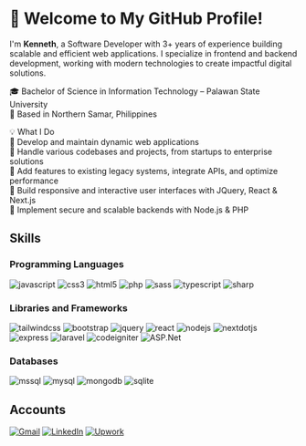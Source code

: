 # 👋 Welcome to My GitHub Profile!
I'm <b>Kenneth</b>, a Software Developer with 3+ years of experience building scalable and efficient web applications. I specialize in frontend and backend development, working with modern technologies to create impactful digital solutions.

🎓 Bachelor of Science in Information Technology – Palawan State University
</br>
📍 Based in Northern Samar, Philippines

💡 What I Do
</br>
🔹 Develop and maintain dynamic web applications
</br>
🔹 Handle various codebases and projects, from startups to enterprise solutions
</br>
🔹 Add features to existing legacy systems, integrate APIs, and optimize performance
</br>
🔹 Build responsive and interactive user interfaces with JQuery, React & Next.js
</br>
🔹 Implement secure and scalable backends with Node.js & PHP

<!--
- 🔭 I’m currently working on ...
- 🌱 I’m currently learning ...
- 👯 I’m looking to collaborate on ...
- 🤔 I’m looking for help with ...
- 💬 Ask me about ...
- 📫 How to reach me: ...
- 😄 Pronouns: ...
- ⚡ Fun fact: ...
-->

## Skills
### Programming Languages
![javascript](https://img.shields.io/badge/JavaScript-F7DF1E?style=for-the-badge&logo=javascript&logoColor=21201e) 
![css3](https://img.shields.io/badge/CSS3-1572B6?style=for-the-badge&logo=css3&logoColor=fff) 
![html5](https://img.shields.io/badge/HTML5-E34F26?style=for-the-badge&logo=html5&logoColor=fff) 
![php](https://img.shields.io/badge/PHP-777BB4?style=for-the-badge&logo=php&logoColor=fff) 
![sass](https://img.shields.io/badge/Sass-CC6699?style=for-the-badge&logo=sass&logoColor=fff) 
![typescript](https://img.shields.io/badge/TypeScript-3178C6?style=for-the-badge&logo=typescript&logoColor=fff) 
![sharp](https://img.shields.io/badge/Csharp-99CC00?style=for-the-badge&logo=sharp&logoColor=fff) 

### Libraries and Frameworks
![tailwindcss](https://img.shields.io/badge/Tailwind%20CSS-06B6D4?style=for-the-badge&logo=tailwindcss&logoColor=fff) 
![bootstrap](https://img.shields.io/badge/Bootstrap-7952B3?style=for-the-badge&logo=bootstrap&logoColor=fff) 
![jquery](https://img.shields.io/badge/JQuery-0769AD?style=for-the-badge&logo=jquery&logoColor=fff) 
![react](https://img.shields.io/badge/React%20Js-61DAFB?style=for-the-badge&logo=react&logoColor=000) 
![nodejs](https://img.shields.io/badge/Node.js-339933?style=for-the-badge&logo=node.js&logoColor=fff)
![nextdotjs](https://img.shields.io/badge/NextJS-21201e?style=for-the-badge&logo=nextdotjs&logoColor=fff) 
![express](https://img.shields.io/badge/ExpressJS-21201e?style=for-the-badge&logo=express&logoColor=fff) 
![laravel](https://img.shields.io/badge/Laravel-FF2D20?style=for-the-badge&logo=laravel&logoColor=fff) 
![codeigniter](https://img.shields.io/badge/CodeIgniter-EF4223?style=for-the-badge&logo=codeigniter&logoColor=fff) 
![ASP.Net](https://img.shields.io/badge/ASP.Net-512BD4?style=for-the-badge&logo=dotnet&logoColor=fff) 
<br/>

### Databases
![mssql](https://img.shields.io/badge/MSSQL-F7DF1E?style=for-the-badge&logo=mssql&logoColor=fff) 
![mysql](https://img.shields.io/badge/MySQL-4479A1?style=for-the-badge&logo=mysql&logoColor=fff) 
![mongodb](https://img.shields.io/badge/MongoDB-47A248?style=for-the-badge&logo=mongodb&logoColor=fff)
![sqlite](https://img.shields.io/badge/SQLite-003B57?style=for-the-badge&logo=sqlite&logoColor=fff)
<!--![flutter](https://img.shields.io/badge/Flutter-02569B?style=for-the-badge&logo=flutter&logoColor=fff)-->
<!-- ![vite](https://img.shields.io/badge/.Vite-646CFF?style=for-the-badge&logo=vite&logoColor=fff) -->

<!--
### Tools and Platforms
![adobephotoshop](https://img.shields.io/badge/Adobe%20Photoshop-31A8FF?style=for-the-badge&logo=adobephotoshop&logoColor=fff) 
![figma](https://img.shields.io/badge/Figma-F24E1E?style=for-the-badge&logo=figma&logoColor=fff) 
![visualstudiocode](https://img.shields.io/badge/Visual%20Studio%20Code-007ACC?style=for-the-badge&logo=visualstudiocode&logoColor=fff) <br/>
![postman](https://img.shields.io/badge/Postman-FF6C37?style=for-the-badge&logo=postman&logoColor=fff) 
![googlechrome](https://img.shields.io/badge/Google%20Chrome-4285F4?style=for-the-badge&logo=googlechrome&logoColor=fff) 
![heroku](https://img.shields.io/badge/Heroku-430098?style=for-the-badge&logo=heroku&logoColor=fff) <br/>
![github](https://img.shields.io/badge/GitHub-181717?style=for-the-badge&logo=github&logoColor=fff) 
![bitbucket](https://img.shields.io/badge/Bitbucket-0052CC?style=for-the-badge&logo=bitbucket&logoColor=fff) 
-->

## Accounts

<p>
<a href="mailto:keanolida7296@gmail.com" target="_blank"><img alt="Gmail" src="https://img.shields.io/badge/Email-EA4335?&style=for-the-badge&logo=gmail&logoColor=white" /></a> 
<!-- <a href="https://twitter.com/whyme_27" target="_blank"><img alt="Twitter" src="https://img.shields.io/badge/twitter-%231DA1F2.svg?&style=for-the-badge&logo=twitter&logoColor=white" /></a>  -->
<a href="https://www.linkedin.com/in/kenneth-andales" target="_blank"><img alt="LinkedIn" src="https://img.shields.io/badge/linkedin-%230077B5.svg?&style=for-the-badge&logo=linkedin&logoColor=white" /></a> 
<!-- <a href="https://www.instagram.com/kenolitan/" target="_blank"><img alt="Instagram" src="https://img.shields.io/badge/Instagram-E4405F?&style=for-the-badge&logo=instagram&logoColor=white" /></a> -->
<a href="https://www.upwork.com/freelancers/~0135c2e932c50f312f" target="_blank"><img alt="Upwork" src="https://img.shields.io/badge/Upwork-6FDA44?&style=for-the-badge&logo=upwork&logoColor=white" /></a>
</p>
